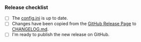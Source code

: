 ### Release checklist
- [ ] The [config.ini](https://github.com/sqlfluff/sqlfluff/blob/master/src/sqlfluff/config.ini) is up to date.
- [ ] Changes have been copied from the [GitHub Release Page](https://github.com/sqlfluff/sqlfluff/releases) to [CHANGELOG.md](https://github.com/sqlfluff/sqlfluff/blob/main/CHANGELOG.md).
- [ ] I'm ready to publish the new release on GitHub.
